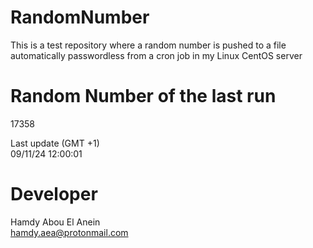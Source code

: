 # RandomNumber    
This is a test repository where a random number is pushed to a file automatically passwordless from a cron job in my Linux CentOS server    
# Random Number of the last run   
17358
      
Last update (GMT +1)    
09/11/24 12:00:01
# Developer    
Hamdy Abou El Anein   
hamdy.aea@protonmail.com
